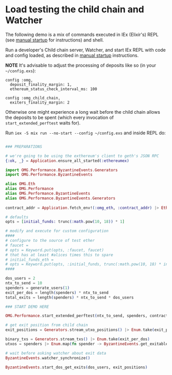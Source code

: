 # Load testing the child chain and Watcher

The following demo is a mix of commands executed in IEx (Elixir's) REPL (see [manual startup](/docs/manual_service_startup.md) for instructions) and shell.

Run a developer's Child chain server, Watcher, and start IEx REPL with code and config loaded, as described in [manual startup](/docs/manual_service_startup.md) instructions.

**NOTE** It's advisable to adjust the processing of deposits like so (in your `~/config.exs`):
```
config :omg,
  deposit_finality_margin: 1,
  ethereum_status_check_interval_ms: 100

config :omg_child_chain,
  exiters_finality_margin: 2
```
Otherwise one might experience a long wait before the child chain allows the deposits to be spent (which every invocation of `start_extended_perftest` waits for).

Run `iex -S mix run --no-start --config ~/config.exs` and inside REPL do:

```elixir

### PREPARATIONS

# we're going to be using the exthereum's client to geth's JSON RPC
{:ok, _} = Application.ensure_all_started(:ethereumex)

import OMG.Performance.ByzantineEvents.Generators
import OMG.Performance.ByzantineEvents

alias OMG.Eth
alias OMG.Performance
alias OMG.Performance.ByzantineEvents
alias OMG.Performance.ByzantineEvents.Generators
 
contract_addr = Application.fetch_env!(:omg_eth, :contract_addr) |> Eth.Encoding.from_hex()

# defaults
opts = [initial_funds: trunc(:math.pow(10, 18)) * 1]

# modify and execute for custom configuration
####
# configure to the source of test ether
# faucet =
# opts = Keyword.put(opts, :faucet, faucet)
# that has at least #alices times this to spare
# initial_funds_eth =
# opts = Keyword.put(opts, :initial_funds, trunc(:math.pow(10, 18) * initial_funds_eth))
####

dos_users = 2
ntx_to_send = 10
spenders = generate_users(1)
exit_per_dos = length(spenders) * ntx_to_send
total_exits = length(spenders) * ntx_to_send * dos_users

### START DEMO HERE

OMG.Performance.start_extended_perftest(ntx_to_send, spenders, contract_addr)

# get exit position from child chain
exit_positions = Generators.stream_utxo_positions() |> Enum.take(exit_per_dos)

binary_txs = Generators.stream_txs() |> Enum.take(exit_per_dos)
utxos = spenders |> Enum.map(fn spender -> ByzantineEvents.get_exitable_utxos(spender) end) |> Enum.concat()

# wait before asking watcher about exit data
ByzantineEvents.watcher_synchronize()

ByzantineEvents.start_dos_get_exits(dos_users, exit_positions)
```
